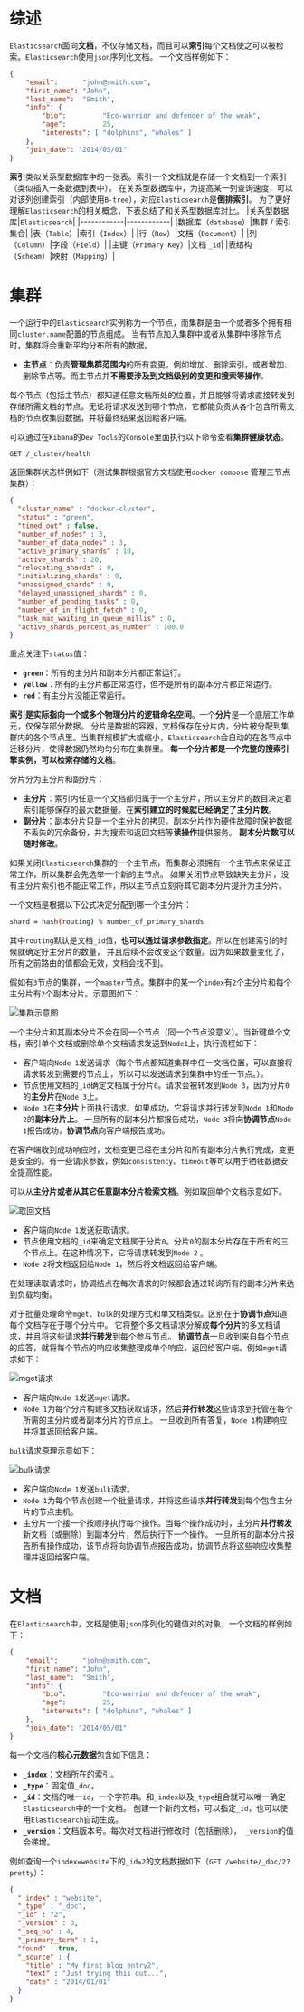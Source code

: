 # 综述
`Elasticsearch`面向**文档**，不仅存储文档，而且可以**索引**每个文档使之可以被检索。`Elasticsearch`使用`json`序列化文档。
一个文档样例如下：
```json
{
    "email":      "john@smith.com",
    "first_name": "John",
    "last_name":  "Smith",
    "info": {
        "bio":         "Eco-warrior and defender of the weak",
        "age":         25,
        "interests": [ "dolphins", "whales" ]
    },
    "join_date": "2014/05/01"
}
```
**索引**类似关系型数据库中的一张表。索引一个文档就是存储一个文档到一个索引（类似插入一条数据到表中）。
在关系型数据库中，为提高某一列查询速度，可以对该列创建索引（内部使用`B-tree`），对应`Elasticsearch`是**倒排索引**。
为了更好理解`Elasticsearch`的相关概念，下表总结了和关系型数据库对比。
|关系型数据库|`Elasticsearch`|
|------------|------------|
|数据库（`database`）|集群 / 索引集合|
|表（`Table`）|索引（`Index`）|
|行（`Row`）|文档（`Document`）|
|列（`Column`）|字段（`Field`）|
|主键（`Primary Key`）|文档 `_id`|
|表结构（`Scheam`）|映射（`Mapping`）|

# 集群
一个运行中的`Elasticsearch`实例称为一个节点，而集群是由一个或者多个拥有相同`cluster.name`配置的节点组成。
当有节点加入集群中或者从集群中移除节点时，集群将会重新平均分布所有的数据。
+ **主节点**：负责**管理集群范围内**的所有变更，例如增加、删除索引，或者增加、删除节点等。而主节点并**不需要涉及到文档级别的变更和搜索等操作**。

每个节点（包括主节点）都知道任意文档所处的位置，并且能够将请求直接转发到存储所需文档的节点。无论将请求发送到哪个节点，它都能负责从各个包含所需文档的节点收集回数据，并将最终结果返回給客户端。

可以通过在`Kibana`的`Dev Tools`的`Console`里面执行以下命令查看**集群健康状态**。
```bash
GET /_cluster/health
```
返回集群状态样例如下（测试集群根据官方文档使用`docker compose` 管理三节点集群）：
```json
{
  "cluster_name" : "docker-cluster",
  "status" : "green",
  "timed_out" : false,
  "number_of_nodes" : 3,
  "number_of_data_nodes" : 3,
  "active_primary_shards" : 10,
  "active_shards" : 20,
  "relocating_shards" : 0,
  "initializing_shards" : 0,
  "unassigned_shards" : 0,
  "delayed_unassigned_shards" : 0,
  "number_of_pending_tasks" : 0,
  "number_of_in_flight_fetch" : 0,
  "task_max_waiting_in_queue_millis" : 0,
  "active_shards_percent_as_number" : 100.0
}
```
重点关注下`status`值：
+ **`green`**：所有的主分片和副本分片都正常运行。
+ **`yellow`**：所有的主分片都正常运行，但不是所有的副本分片都正常运行。
+ **`red`**：有主分片没能正常运行。

**索引是实际指向一个或多个物理分片的逻辑命名空间**。一个**分片**是一个底层工作单元，仅保存部分数据。
分片是数据的容器，文档保存在分片内，分片被分配到集群内的各个节点里。当集群规模扩大或缩小，`Elasticsearch`会自动的在各节点中迁移分片，使得数据仍然均匀分布在集群里。
**每一个分片都是一个完整的搜索引擎实例，可以检索存储的文档**。

分片分为主分片和副分片：
+ **主分片**：索引内任意一个文档都归属于一个主分片，所以主分片的数目决定着索引能够保存的最大数据量。在**索引建立的时候就已经确定了主分片数**。
+ **副分片**：副本分片只是一个主分片的拷贝。副本分片作为硬件故障时保护数据不丢失的冗余备份，并为搜索和返回文档等**读操作**提供服务。
**副本分片数可以随时修改**。

如果关闭`Elasticsearch`集群的一个主节点，而集群必须拥有一个主节点来保证正常工作，所以集群会先选举一个新的主节点。
如果关闭节点导致缺失主分片，没有主分片索引也不能正常工作，所以主节点立刻将其它副本分片提升为主分片。

一个文档是根据以下公式决定分配到哪一个主分片：
```bash
shard = hash(routing) % number_of_primary_shards
```
其中`routing`默认是文档`_id`值，**也可以通过请求参数指定**。所以在创建索引的时候就确定好主分片的数量，
并且后续不会改变这个数量。因为如果数量变化了，所有之前路由的值都会无效，文档会找不到。

假如有`3`节点的集群，一个`master`节点。集群中的某一个`index`有`2`个主分片和每个主分片有`2`个副本分片。示意图如下：

![集群示意图](./images/集群示意说明.png)

一个主分片和其副本分片不会在同一个节点（同一个节点没意义）。当新键单个文档，索引单个文档或删除单个文档请求发送到`Node1`上，执行流程如下：
+ 客户端向`Node 1`发送请求（每个节点都知道集群中任一文档位置，可以直接将请求转发到需要的节点上，所以可以发送请求到集群中的任一节点。）。
+ 节点使用文档的`_id`确定文档属于分片`0`。请求会被转发到`Node 3`，因为分片`0`的**主分片**在`Node 3`上。
+ `Node 3`在**主分片**上面执行请求。如果成功，它将请求并行转发到`Node 1`和`Node 2`的**副本分片上**。
一旦所有的副本分片都报告成功，`Node 3`将向**协调节点**`Node 1`报告成功，**协调节点**向客户端报告成功。

在客户端收到成功响应时，文档变更已经在主分片和所有副本分片执行完成，变更是安全的。有一些请求参数，例如`consistency`、`timeout`等可以用于牺牲数据安全提高性能。

可以从**主分片或者从其它任意副本分片检索文档**。例如取回单个文档示意如下。

![取回文档](./images/集群取回文档.png)

+ 客户端向`Node 1`发送获取请求。
+ 节点使用文档的`_id`来确定文档属于分片`0`。分片`0`的副本分片存在于所有的三个节点上。在这种情况下，它将请求转发到`Node 2` 。
+ `Node 2`将文档返回给`Node 1`，然后将文档返回给客户端。

在处理读取请求时，协调结点在每次请求的时候都会通过轮询所有的副本分片来达到负载均衡。

对于批量处理命令`mget`、`bulk`的处理方式和单文档类似。区别在于**协调节点**知道每个文档存在于哪个分片中。
它将整个多文档请求分解成**每个分片**的多文档请求，并且将这些请求**并行转发**到每个参与节点。
**协调节点**一旦收到来自每个节点的应答，就将每个节点的响应收集整理成单个响应，返回给客户端。例如`mget`请求如下：

![mget请求](./images/mget请求.png)

+ 客户端向`Node 1`发送`mget`请求。
+ `Node 1`为每个分片构建多文档获取请求，然后**并行转发**这些请求到托管在每个所需的主分片或者副本分片的节点上。
一旦收到所有答复，`Node 1`构建响应并将其返回给客户端。

`bulk`请求原理示意如下：

![bulk请求](./images/bulk请求.png)

+ 客户端向`Node 1`发送`bulk`请求。
+ `Node 1`为每个节点创建一个批量请求，并将这些请求**并行转发**到每个包含主分片的节点主机。
+ 主分片一个接一个按顺序执行每个操作。当每个操作成功时，主分片**并行转发**新文档（或删除）到副本分片，然后执行下一个操作。
一旦所有的副本分片报告所有操作成功，该节点将向协调节点报告成功，协调节点将这些响应收集整理并返回给客户端。

# 文档
在`Elasticsearch`中，文档是使用`json`序列化的键值对的对象，一个文档的样例如下：
```json
{
    "email":      "john@smith.com",
    "first_name": "John",
    "last_name":  "Smith",
    "info": {
        "bio":         "Eco-warrior and defender of the weak",
        "age":         25,
        "interests": [ "dolphins", "whales" ]
    },
    "join_date": "2014/05/01"
}
```
每一个文档的**核心元数据**包含如下信息：
+ **`_index`**：文档所在的索引。
+ **`_type`**：固定值`_doc`。
+ **`_id`**：文档的唯一`id`，一个字符串。和`_index`以及`_type`组合就可以唯一确定`Elasticsearch`中的一个文档。
创建一个新的文档，可以指定`_id`，也可以使用`Elasticsearch`自动生成。
+ **`_version`**：文档版本号。每次对文档进行修改时（包括删除），` _version`的值会递增。

例如查询一个`index=website`下的`_id=2`的文档数据如下（`GET /website/_doc/2?pretty`）：
```json
{
  "_index" : "website",
  "_type" : "_doc",
  "_id" : "2",
  "_version" : 3,
  "_seq_no" : 4,
  "_primary_term" : 1,
  "found" : true,
  "_source" : {
    "title" : "My first blog entry2",
    "text" : "Just trying this out...",
    "date" : "2014/01/01"
  }
}
```
